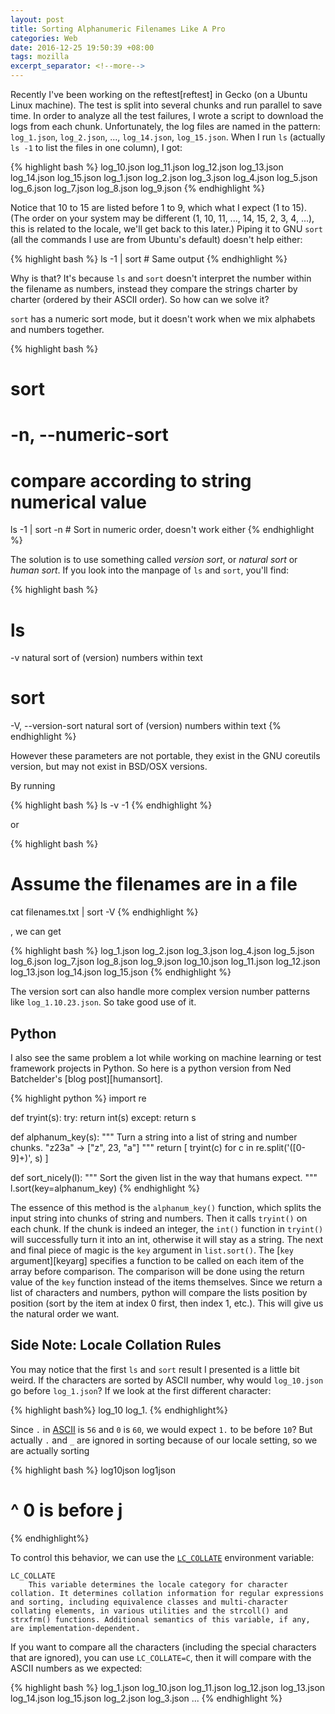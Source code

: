 ```yaml
---
layout: post
title: Sorting Alphanumeric Filenames Like A Pro
categories: Web
date: 2016-12-25 19:50:39 +08:00
tags: mozilla
excerpt_separator: <!--more-->
---
```


Recently I've been working on the reftest[reftest] in Gecko (on a Ubuntu Linux machine). The test is split into several chunks and run parallel to save time. In order to analyze all the test failures, I wrote a script to download the logs from each chunk. Unfortunately, the log files are named in the pattern: `log_1.json`, `log_2.json`, ..., `log_14.json`, `log_15.json`. When I run `ls` (actually `ls -1` to list the files in one column), I got:

{% highlight bash %}
log_10.json
log_11.json
log_12.json
log_13.json
log_14.json
log_15.json
log_1.json
log_2.json
log_3.json
log_4.json
log_5.json
log_6.json
log_7.json
log_8.json
log_9.json
{% endhighlight %}

Notice that 10 to 15 are listed before 1 to 9, which what I expect (1 to 15). (The order on your system may be different (1, 10, 11, ..., 14, 15, 2, 3, 4, ...), this is related to the locale, we'll get back to this later.) Piping it to GNU `sort` (all the commands I use are from Ubuntu's default) doesn't help either:

{% highlight bash %}
ls -1 | sort # Same output
{% endhighlight %}

Why is that? It's because `ls` and `sort` doesn't interpret the number within the filename as numbers, instead they compare the strings charter by charter (ordered by their ASCII order). So how can we solve it? 
<!--more-->

`sort` has a numeric sort mode, but it doesn't work when we mix alphabets and numbers together.

{% highlight bash %}
# sort
# -n, --numeric-sort
#        compare according to string numerical value
ls -1 | sort -n # Sort in numeric order, doesn't work either
{% endhighlight %}

The solution is to use something called _version sort_, or _natural sort_ or _human sort_. If you look into the manpage of `ls` and `sort`, you'll find:

{% highlight bash %}
# ls
-v     natural sort of (version) numbers within text
# sort
-V, --version-sort
       natural sort of (version) numbers within text
{% endhighlight %}

However these parameters are not portable, they exist in the GNU coreutils version, but may not exist in BSD/OSX versions.

By running 

{% highlight bash %}
ls -v -1
{% endhighlight %}

or

{% highlight bash %}
# Assume the filenames are in a file
cat filenames.txt | sort -V
{% endhighlight %}

, we can get

{% highlight bash %}
log_1.json
log_2.json
log_3.json
log_4.json
log_5.json
log_6.json
log_7.json
log_8.json
log_9.json
log_10.json
log_11.json
log_12.json
log_13.json
log_14.json
log_15.json
{% endhighlight %}

The version sort can also handle more complex version number patterns like `log_1.10.23.json`. So take good use of it.

## Python
I also see the same problem a lot while working on machine learning or test framework projects in Python. So here is a python version from Ned Batchelder's [blog post][humansort]. 

{% highlight python %}
import re

def tryint(s):
    try:
        return int(s)
    except:
        return s

def alphanum_key(s):
    """ Turn a string into a list of string and number chunks.
        "z23a" -> ["z", 23, "a"]
    """
    return [ tryint(c) for c in re.split('([0-9]+)', s) ]

def sort_nicely(l):
    """ Sort the given list in the way that humans expect.
    """
    l.sort(key=alphanum_key)
{% endhighlight %}

The essence of this method is the `alphanum_key()` function, which splits the input string into chunks of string and numbers. Then it calls `tryint()` on each chunk. If the chunk is indeed an integer, the `int()` function in `tryint()` will successfully turn it into an int, otherwise it will stay as a string. The next and final piece of magic is the `key` argument in `list.sort()`. The [`key` argument][keyarg] specifies a function to be called on each item of the array before comparison. The comparison will be done using the return value of the `key` function instead of the items themselves. Since we return a list of characters and numbers, python will compare the lists position by position (sort by the item at index 0 first, then index 1, etc.). This will give us the natural order we want.

## Side Note: Locale Collation Rules

You may notice that the first `ls` and `sort` result I presented is a little bit weird. If the characters are sorted by ASCII number, why would `log_10.json` go before `log_1.json`? If we look at the first different character:

{% highlight bash%}
log_10
log_1.
{% endhighlight%}

Since `.` in [ASCII][ascii] is `56` and `0` is `60`, we would expect `1.` to be before `10`? But actually `.` and `_` are ignored in sorting because of our locale setting, so we are actually sorting

{% highlight bash %}
log10json
log1json
#   ^ 0 is before j
{% endhighlight%}

To control this behavior, we can use the [`LC_COLLATE`][lc] environment variable:

```
LC_COLLATE
    This variable determines the locale category for character collation. It determines collation information for regular expressions and sorting, including equivalence classes and multi-character collating elements, in various utilities and the strcoll() and strxfrm() functions. Additional semantics of this variable, if any, are implementation-dependent.
```

If you want to compare all the characters (including the special characters that are ignored), you can use `LC_COLLATE=C`, then it will compare with the ASCII numbers as we expected:

{% highlight bash %}
log_1.json
log_10.json
log_11.json
log_12.json
log_13.json
log_14.json
log_15.json
log_2.json
log_3.json
...
{% endhighlight %}


[ascii]: https://en.wikipedia.org/wiki/ASCII?oldformat=true#Printable_characters
[lc]: http://pubs.opengroup.org/onlinepubs/7908799/xbd/envvar.html
[unicodecoll]: http://unicode.org/reports/tr10/
